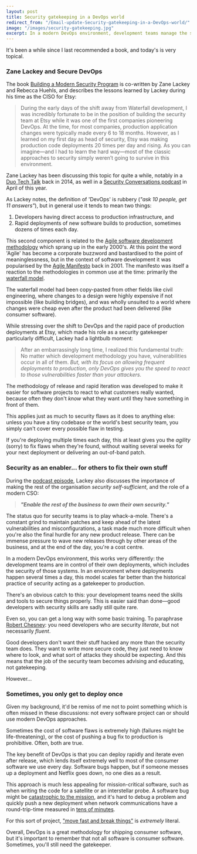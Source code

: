 ```yaml
---
layout: post
title: Security gatekeeping in a DevOps world
redirect_from: "/Email-update-Security-gatekeeping-in-a-DevOps-world/"
image: "/images/security-gatekeeping.jpg"
excerpt: In a modern DevOps environment, development teams manage the security of their own systems. In an environment where deployments happen several times a day, this model scales far better than the historical practice of security acting as a gatekeeper to production. 
---
```


It's been a while since I last recommended a book, and today's is very topical.

### Zane Lackey and Secure DevOps

The book [Building a Modern Security Program](https://www.safaribooksonline.com/library/view/building-a-modern/9781492044680/ch01.html) is co-written by Zane Lackey and Rebecca Huehls, and describes the lessons learned by Lackey during his time as the CISO for Etsy:

>During the early days of the shift away from Waterfall development, I was incredibly fortunate to be in the position of building the security team at Etsy while it was one of the first companies pioneering DevOps. At the time, for most companies, production application changes were typically made every 6 to 18 months. However, as I learned on my first day as head of security, Etsy was making production code deployments 20 times per day and rising. As you can imagine—and I had to learn the hard way—most of the classic approaches to security simply weren’t going to survive in this environment.

Zane Lackey has been discussing this topic for quite a while, notably in a [Duo Tech Talk](https://www.youtube.com/watch?v=scQyykJwTsQ) back in 2014, as well in a [Security Conversations podcast](https://overcast.fm/+NvEIQ62xg) in April of this year.

As Lackey notes, the definition of 'DevOps' is rubbery (_"ask 10 people, get 11 answers"_), but in general use it tends to mean two things: 
1. Developers having direct access to production infrastructure, and
2. Rapid deployments of new software builds to production, sometimes dozens of times each day. 

This second component is related to the [Agile software development methodology](https://en.wikipedia.org/wiki/Agile_software_development) which sprang up in the early 2000's. At this point the word 'Agile' has become a corporate buzzword and bastardised to the point of meaninglessness, but in the context of software development it was popularised by the [Agile Manifesto](http://agilemanifesto.org/) back in 2001. The manifesto was itself a reaction to the methodologies in common use at the time: primarily the [waterfall model](https://en.wikipedia.org/wiki/Waterfall_model).

The waterfall model had been copy-pasted from other fields like civil engineering, where  changes to a design were highly expensive if not impossible (like building bridges), and was wholly unsuited to a world where changes were cheap even after the product had been delivered (like consumer software).

While stressing over the shift to DevOps and the rapid pace of production deployments at Etsy, which made his role as a security gatekeeper particularly difficult, Lackey had a lightbulb moment:

>After an embarrassingly long time, I realized this fundamental truth: No matter which development methodology you have, vulnerabilities occur in all of them. _But, with its focus on allowing frequent deployments to production, only DevOps gives you the speed to react to those vulnerabilities faster than your attackers._

The methodology of release and rapid iteration was developed to make it easier for software projects to react to what customers really wanted, because often they don't _know_ what they want until they have something in front of them. 

This applies just as much to security flaws as it does to anything else: unless you have a tiny codebase or the world's best security team, you simply can't cover every possible flaw in testing. 

If you're deploying multiple times each day, this at least gives you the _agility_ (sorry) to fix flaws when they're found, without waiting several weeks for your next deployment or delivering an out-of-band patch.

### Security as an enabler... for others to fix their own stuff

During the [podcast episode](https://overcast.fm/+NvEIQ62xg), Lackey also discusses the importance of making the rest of the organisation *security self-sufficient*, and the role of a modern CSO:

>_**"Enable the rest of the business to own their own security."**_

The status quo for security teams is to play whack-a-mole. There's a constant grind to maintain patches and keep ahead of the latest vulnerabilities and misconfigurations, a task made much more difficult when you're also the final hurdle for any new product release. There can be immense pressure to wave new releases through by other areas of the business, and at the end of the day, you're a cost centre.

In a modern DevOps environment, this works very differently: the development teams are in control of their own deployments, which includes the security of those systems. In an environment where deployments happen several times a day, this model scales far better than the historical practice of security acting as a gatekeeper to production. 

There's an obvious catch to this: your development teams need the skills and tools to secure things properly. This is easier said than done—good developers with security skills are sadly still quite rare.

Even so, you can get a long way with some basic training. To paraphrase [Robert Chesney](https://markeldo.com/Email-update-Technical-literacy-vs-fluency-blockchain-and-OSCP-proctoring/): you need developers who are security *literate*, but not necessarily *fluent*. 

Good developers don't want their stuff hacked any more than the security team does. They want to write more secure code, they just need to know where to look, and what sort of attacks they should be expecting. And this means that the job of the security team becomes advising and educating, not gatekeeping.

However...

### Sometimes, you only get to deploy once

Given my background, it'd be remiss of me not to point something which is often missed in these discussions: not every software project can or should use modern DevOps approaches. 

Sometimes the cost of software flaws is extremely high (failures might be life-threatening), or the cost of pushing a bug fix to production is prohibitive. Often, both are true.

The key benefit of DevOps is that you can deploy rapidly and iterate even after release, which lends itself extremely well to most of the consumer software we use every day. Software bugs happen, but if someone messes up a deployment and Netflix goes down, no one dies as a result.

This approach is much less appealing for mission-critical software, such as when writing the code for a satellite or an interstellar probe. A software bug might be [catastrophic to the mission](https://en.wikipedia.org/wiki/Mars_Climate_Orbiter), and it's hard to debug a problem and quickly push a new deployment when network communications have a round-trip-time measured in [tens of minutes](http://blogs.esa.int/mex/2012/08/05/time-delay-between-mars-and-earth/). 

For this sort of project,  ["move fast and break things"](https://www.brainyquote.com/quotes/mark_zuckerberg_453439) is _extremely_ literal.

Overall, DevOps is a great methodology for shipping  consumer software, but it's important to remember that not all software is consumer software.  Sometimes, you'll still need the gatekeeper.